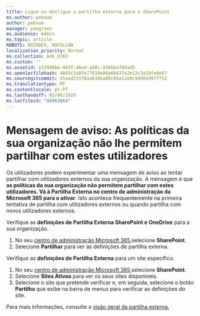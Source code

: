 ```yaml
---
title: Ligue ou desligue a partilha externa para o SharePoint
ms.author: pebaum
author: pebaum
manager: pamgreen
ms.audience: Admin
ms.topic: article
ROBOTS: NOINDEX, NOFOLLOW
localization_priority: Normal
ms.collection: Adm_O365
ms.custom: ''
ms.assetid: e13940be-483f-46ed-a88c-d36bbaf04ad5
ms.openlocfilehash: 4883c5a8fe77610e86a66637e2e12c3a18fe6e67
ms.sourcegitcommit: d1aad215f8aa636ba89c93a13a0c9d90e997f752
ms.translationtype: MT
ms.contentlocale: pt-PT
ms.lasthandoff: 05/06/2020
ms.locfileid: "44063664"
---
```

# <a name="warning-message-your-organizations-policies-dont-allow-you-to-share-with-these-users"></a>Mensagem de aviso: As políticas da sua organização não lhe permitem partilhar com estes utilizadores

Os utilizadores podem experimentar uma mensagem de aviso ao tentar partilhar com utilizadores externos da sua organização. A mensagem é que **as políticas da sua organização não permitem partilhar com estes utilizadores. Vá à Partilha Externa no centro de administração da Microsoft 365 para o ativar**. Isto acontece frequentemente na primeira tentativa de partilha com utilizadores externos ou quando partilha com novos utilizadores externos.

Verifique as **definições de Partilha Externa SharePoint e OneDrive** para a sua organização.

1. No seu [centro de administração Microsoft 365,](https://admin.microsoft.com/AdminPortal/Home#/homepage">https://admin.microsoft.com/)selecione **SharePoint**.
3. Selecione **Partilhar** para ver as definições de partilha externa.

Verifique as **definições de Partilha Externa** para um site específico.

1. No seu [centro de administração Microsoft 365,](https://admin.microsoft.com/AdminPortal/Home#/homepage">https://admin.microsoft.com/)selecione **SharePoint**.
2. Selecione **Sites Ativos** para ver os seus sites disponíveis.
3. Selecione o site que pretende verificar e, em seguida, selecione o botão **Partilha** que exibe na barra de menus para verificar as definições do site.

Para mais informações, consulte a [visão geral da partilha externa.](https://docs.microsoft.com/sharepoint/external-sharing-overview)